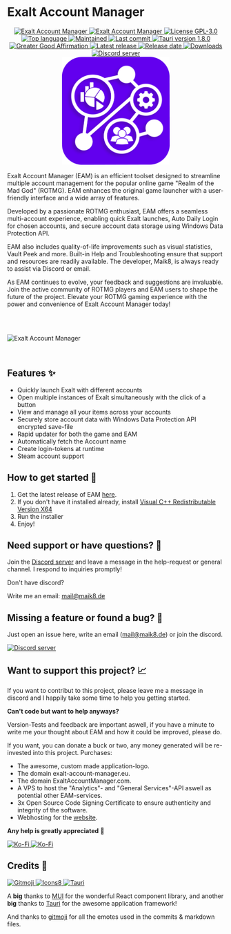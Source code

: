 <!--
  Title: Exalt Account Manager
  Description: An account manager and launcher for the game realm of the mad god (rotmg for short).
  Author: Maik8
  -->

# Exalt Account Manager

<div align="center">
<a href="https://exaltaccountmanager.com" style="display: inline">
  <img
   src="https://img.shields.io/badge/Project-Exalt%20Account%20Manager-violet.svg?style=flat&color=6200EE"
    alt="Exalt Account Manager" />
</a>
<a href="https://app.codacy.com/gh/MaikEight/ExaltAccountManager/dashboard?utm_source=gh&utm_medium=referral&utm_content=&utm_campaign=Badge_grade" style="display: inline">
  <img
   src="https://app.codacy.com/project/badge/Grade/0ef544da9dd44beeac1d3e69f7312d94"
    alt="Exalt Account Manager" />
</a>
<a href="https://github.com/MaikEight/ExaltAccountManager/blob/main/LICENSE" style="display: inline">
  <img
    src="https://img.shields.io/github/license/MaikEight/ExaltAccountManager?label=License"
    alt="License GPL-3.0" />
</a>
<a href="https://github.com/MaikEight/ExaltAccountManager#Languages:~:text=your%20first%20package-,Languages" style="display: inline">
  <img
    src="https://img.shields.io/github/languages/top/MaikEight/ExaltAccountManager"
    alt="Top language" />
</a>
<a href="https://github.com/MaikEight" style="display: inline">
  <img
    src="https://img.shields.io/maintenance/yes/2025?label=Maintained"
    alt="Maintained" />
</a>
<a href="https://github.com/MaikEight/ExaltAccountManager/commits/main" style="display: inline">
  <img
    src="https://img.shields.io/github/last-commit/MaikEight/ExaltAccountManager?label=Last%20commit"
    alt="Last commit" />
</a>
<a href="https://tauri.app" style="display: inline">
  <img
    src="https://img.shields.io/badge/Tauri-1.8.0-violet.svg?style=flat&logo=Tauri&color=512BD4"
    alt="Tauri version 1.8.0" />
</a>
<a href="https://good-labs.github.io/greater-good-affirmation" style="display: inline">
<img
    src="https://good-labs.github.io/greater-good-affirmation/assets/images/badge.svg"
    alt="Greater Good Affirmation" />
</a>
<a href="https://github.com/MaikEight/ExaltAccountManager/releases/latest" style="display: inline">
  <img
    src="https://img.shields.io/github/v/release/MaikEight/ExaltAccountManager?label=Latest%20Release"
    alt="Latest release" />
</a>
<a href="https://github.com/MaikEight/ExaltAccountManager/releases/latest" style="display: inline">
  <img
    src="https://img.shields.io/github/release-date/MaikEight/ExaltAccountManager?label=Release%20date"
    alt="Release date" />
</a>
<a href="https://github.com/MaikEight/ExaltAccountManager/releases/latest" style="display: inline">
  <img
    src="https://img.shields.io/github/downloads/MaikEight/ExaltAccountManager/total?label=Downloads"
    alt="Downloads" />
</a>
<a href="https://discord.exalt-account-manager.eu" style="display: inline">
  <img
    src="https://img.shields.io/discord/870868049333469224?color=5662F6&label=Discord"
    alt="Discord server" />
</a>


<br >

<a href="https://exaltaccountmanager.com" style="display: inline">
<img  width="250" height="250" src="https://raw.githubusercontent.com/MaikEight/ExaltAccountManager/main/src-tauri/icons/logo.png" alt="EAM logo" title="EAM logo">  
</a>
</div>


Exalt Account Manager (EAM) is an efficient toolset designed to streamline multiple account management for the popular online game "Realm of the Mad God" (ROTMG). EAM enhances the original game launcher with a user-friendly interface and a wide array of features.

Developed by a passionate ROTMG enthusiast, EAM offers a seamless multi-account experience, enabling quick Exalt launches, Auto Daily Login for chosen accounts, and secure account data storage using Windows Data Protection API.

EAM also includes quality-of-life improvements such as visual statistics, Vault Peek and more. Built-in Help and Troubleshooting ensure that support and resources are readily available. The developer, Maik8, is always ready to assist via Discord or email.

As EAM continues to evolve, your feedback and suggestions are invaluable. Join the active community of ROTMG players and EAM users to shape the future of the project. Elevate your ROTMG gaming experience with the power and convenience of Exalt Account Manager today!

<br >
<br >

![Exalt Account Manager](https://i.imgur.com/l8yu0lc.png)

<br >

## Features ✨
- Quickly launch Exalt with different accounts
- Open multiple instances of Exalt simultaneously with the click of a button
- View and manage all your items across your accounts
- Securely store account data with Windows Data Protection API encrypted save-file
- Rapid updater for both the game and EAM
- Automatically fetch the Account name
- Create login-tokens at runtime
- Steam account support

## How to get started 🚀

1. Get the latest release of EAM [here](https://github.com/MaikEight/ExaltAccountManager/releases/latest).
2. If you don't have it installed already, install [Visual C++ Redistributable Version X64](https://learn.microsoft.com/de-de/cpp/windows/latest-supported-vc-redist?view=msvc-170#latest-microsoft-visual-c-redistributable-version)
3. Run the installer
4. Enjoy!

## Need support or have questions? 📝
Join the [Discord server](https://discord.exalt-account-manager.eu) and leave a message in the help-request or general channel. I respond to inquiries promptly!

Don't have discord? 

Write me an email: mail@maik8.de

## Missing a feature or found a bug? 🐛
Just open an issue here, write an email (mail@maik8.de) or join the discord.

<a href="https://discord.exalt-account-manager.eu">
  <img
    src="https://img.shields.io/discord/870868049333469224?color=5662F6&label=Discord"
    alt="Discord server"
  />
</a>

## Want to support this project? 📈
If you want to contribut to this project, please leave me a message in discord and I happily take some time to help you getting started.

<b>Can't code but want to help anyways?</b>

Version-Tests and feedback are important aswell, if you have a minute to write me your thought about EAM and how it could be improved, please do.

If you want, you can donate a buck or two, any money generated will be re-invested into this project.
Purchases: 
- The awesome, custom made application-logo.
- The domain exalt-account-manager.eu.
- The domain ExaltAccountManager.com.
- A VPS to host the "Analytics"- and "General Services"-API aswell as potential other EAM-services.
- 3x Open Source Code Signing Certificate to ensure authenticity and integrity of the software.
- Webhosting for the [website](https://ExaltAccountManager.com).

<b>Any help is greatly appreciated</b> 🍻

<a href="https://ko-fi.com/maik8">
  <img
    height='48'
    src="https://storage.ko-fi.com/cdn/brandasset/kofi_bg_tag_dark.png"
    alt="Ko-Fi"
  />
</a>
<a href="https://www.buymeacoffee.com/Maik8">
  <img
    height='48'
    src="https://i.imgur.com/tAUkwTQ.png"
    alt="Ko-Fi"
  />
</a>

## Credits 💚

<a href="https://gitmoji.dev">
  <img
    src="https://img.shields.io/badge/gitmoji-%20😜%20😍-FFDD67.svg?style=flat"
    alt="Gitmoji"
  />
</a>
<a href="https://mui.com">
  <img
    src="https://img.shields.io/badge/MUI-%230081CB.svg?style=for-the-badge&logo=mui&logoColor=white"
    alt="Icons8"
    height="20px"
    style="border-radius: 2px"
  />
</a>
<a href="https://tauri.app" style="display: inline">
  <img
    src="https://img.shields.io/badge/Tauri-violet.svg?style=flat&logo=Tauri&color=575757"
    alt="Tauri" />
</a>

A **big** thanks to [MUI](https://mui.com) for the wonderful React component library, and another **big** thanks to [Tauri](https://tauri.app) for the awesome application framework!

And thanks to [gitmoji](https://gitmoji.dev) for all the emotes used in the commits & markdown files. 